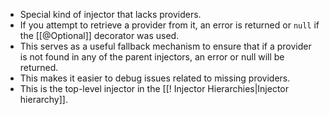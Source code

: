 - Special kind of injector that lacks providers. 
- If you attempt to retrieve a provider from it, an error is returned or `null` if the [[@Optional]] decorator was used. 
- This serves as a useful fallback mechanism to ensure that if a provider is not found in any of the parent injectors, an error or null will be returned. 
- This makes it easier to debug issues related to missing providers. 
- This is the top-level injector in the [[! Injector Hierarchies|Injector hierarchy]].